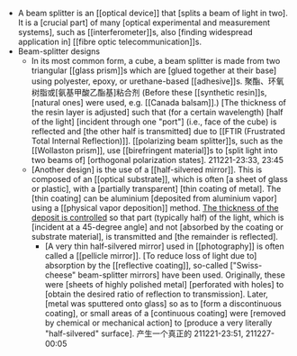 - A beam splitter is an [[optical device]] that [splits a beam of light in two]. It is a [crucial part] of many [optical experimental and measurement systems], such as [[interferometer]]s, also [finding widespread application in] [[fibre optic telecommunication]]s.
- Beam-splitter designs
    - In its most common form, a cube, a beam splitter is made from two triangular [[glass prism]]s which are [glued together at their base] using polyester, epoxy, or urethane-based [[adhesive]]s. 聚酯、环氧树脂或[氨基甲酸乙酯基]粘合剂 (Before these [[synthetic resin]]s, [natural ones] were used, e.g. [[Canada balsam]].) [The thickness of the resin layer is adjusted] such that (for a certain wavelength) [half of the light] [incident through one "port"] (i.e., face of the cube) is reflected and [the other half is transmitted] due to [[FTIR (Frustrated Total Internal Reflection)]]. [[polarizing beam splitter]]s, such as the [[Wollaston prism]], use [[birefringent material]]s to [split light into two beams of] [orthogonal polarization states].
211221-23:33, 23:45
    - [Another design] is the use of a [[half-silvered mirror]]. This is composed of an [[optical substrate]], which is often [a sheet of glass or plastic], with a [partially transparent] [thin coating of metal]. The [thin coating] can be aluminium [deposited from aluminium vapor] using a [[physical vapor deposition]] method. [The thickness of the deposit is controlled]([[deposit]]) so that part (typically half) of the light, which is [incident at a 45-degree angle] and not [absorbed by the coating or substrate material], is transmitted and [the remainder is reflected]. 
        - [A very thin half-silvered mirror] used in [[photography]] is often called a [[pellicle mirror]]. [To reduce loss of light due to] absorption by the [[reflective coating]], so-called ["Swiss-cheese" beam-splitter mirrors] have been used. Originally, these were [sheets of highly polished metal] [perforated with holes] to [obtain the desired ratio of reflection to transmission]. Later, [metal was sputtered onto glass] so as to [form a discontinuous coating], or small areas of a [continuous coating] were [removed by chemical or mechanical action] to [produce a very literally "half-silvered" surface]. 产生一个真正的
211221-23:51, 211227-00:05
